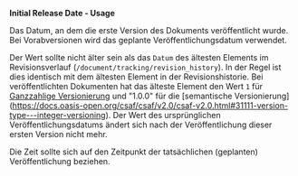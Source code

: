 **Initial Release Date - Usage**

Das Datum, an dem die erste Version des Dokuments veröffentlicht wurde.
Bei Vorabversionen wird das geplante Veröffentlichungsdatum verwendet.

Der Wert sollte nicht älter sein als das `Datum` des ältesten Elements im Revisionsverlauf (`/document/tracking/revision_history`).
In der Regel ist dies identisch mit dem ältesten Element in der Revisionshistorie.
Bei veröffentlichten Dokumenten hat das älteste Element den Wert `1` für [Ganzzahlige Versionierung](https://docs.oasis-open.org/csaf/csaf/v2.0/csaf-v2.0.html#31112-version-type---semantic-versioning)
und "1.0.0" für die [semantische Versionierung] (https://docs.oasis-open.org/csaf/csaf/v2.0/csaf-v2.0.html#31111-version-type---integer-versioning).
Der Wert des ursprünglichen Veröffentlichungsdatums ändert sich nach der Veröffentlichung dieser ersten Version nicht mehr.

Die Zeit sollte sich auf den Zeitpunkt der tatsächlichen (geplanten) Veröffentlichung beziehen.